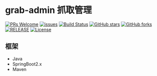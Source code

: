 # grab-admin 抓取管理

[![PRs Welcome](https://img.shields.io/badge/PRs-welcome-brightgreen.svg)](https://github.com/college-design/grab-admin/pulls)
[![issues](https://img.shields.io/github/issues/college-design/grab-admin.svg)](https://github.com/college-design/grab-admin/issues)
[![Build Status](https://travis-ci.org/college-design/grab-admin.svg?branch=master)](https://travis-ci.org/college-design/grab-admin)
[![GitHub stars](https://img.shields.io/github/stars/college-design/grab-admin.svg?style=social&label=Stars)](https://github.com/college-design/grab-admin)
[![GitHub forks](https://img.shields.io/github/forks/college-design/grab-admin.svg?style=social&label=Fork)](https://github.com/college-design/grab-admin)
[![RELEASE](https://img.shields.io/github/release/college-design/grab-admin.svg)](https://github.com/college-design/grab-admin/releases)
[![License](https://img.shields.io/badge/license-MIT-blue.svg)](LICENSE)

## 框架
- Java
- SpringBoot2.x
- Maven